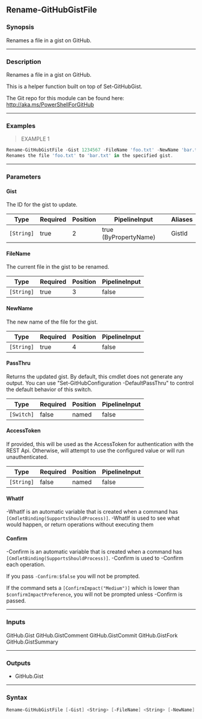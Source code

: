 Rename-GitHubGistFile
---------------------

### Synopsis
Renames a file in a gist on GitHub.

---

### Description

Renames a file in a gist on GitHub.

This is a helper function built on top of Set-GitHubGist.

The Git repo for this module can be found here: http://aka.ms/PowerShellForGitHub

---

### Examples
> EXAMPLE 1

```PowerShell
Rename-GitHubGistFile -Gist 1234567 -FileName 'foo.txt' -NewName 'bar.txt'
Renames the file 'foo.txt' to 'bar.txt' in the specified gist.
```

---

### Parameters
#### **Gist**
The ID for the gist to update.

|Type      |Required|Position|PipelineInput        |Aliases|
|----------|--------|--------|---------------------|-------|
|`[String]`|true    |2       |true (ByPropertyName)|GistId |

#### **FileName**
The current file in the gist to be renamed.

|Type      |Required|Position|PipelineInput|
|----------|--------|--------|-------------|
|`[String]`|true    |3       |false        |

#### **NewName**
The new name of the file for the gist.

|Type      |Required|Position|PipelineInput|
|----------|--------|--------|-------------|
|`[String]`|true    |4       |false        |

#### **PassThru**
Returns the updated gist.  By default, this cmdlet does not generate any output.
You can use "Set-GitHubConfiguration -DefaultPassThru" to control the default behavior
of this switch.

|Type      |Required|Position|PipelineInput|
|----------|--------|--------|-------------|
|`[Switch]`|false   |named   |false        |

#### **AccessToken**
If provided, this will be used as the AccessToken for authentication with the
REST Api.  Otherwise, will attempt to use the configured value or will run unauthenticated.

|Type      |Required|Position|PipelineInput|
|----------|--------|--------|-------------|
|`[String]`|false   |named   |false        |

#### **WhatIf**
-WhatIf is an automatic variable that is created when a command has ```[CmdletBinding(SupportsShouldProcess)]```.
-WhatIf is used to see what would happen, or return operations without executing them
#### **Confirm**
-Confirm is an automatic variable that is created when a command has ```[CmdletBinding(SupportsShouldProcess)]```.
-Confirm is used to -Confirm each operation.

If you pass ```-Confirm:$false``` you will not be prompted.

If the command sets a ```[ConfirmImpact("Medium")]``` which is lower than ```$confirmImpactPreference```, you will not be prompted unless -Confirm is passed.

---

### Inputs
GitHub.Gist
GitHub.GistComment
GitHub.GistCommit
GitHub.GistFork
GitHub.GistSummary

---

### Outputs
* GitHub.Gist

---

### Syntax
```PowerShell
Rename-GitHubGistFile [-Gist] <String> [-FileName] <String> [-NewName] <String> [-PassThru] [-AccessToken <String>] [-WhatIf] [-Confirm] [<CommonParameters>]
```
